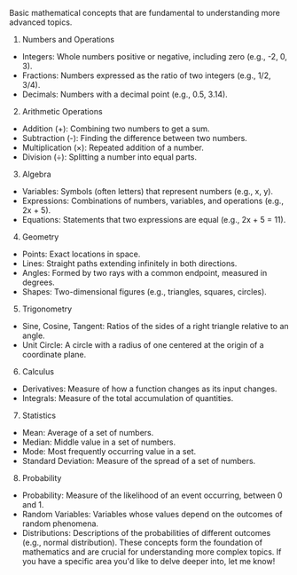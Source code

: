 Basic mathematical concepts that are fundamental to understanding more advanced topics.
1. Numbers and Operations
-  Integers: Whole numbers positive or negative, including zero (e.g., -2, 0, 3).
-  Fractions: Numbers expressed as the ratio of two integers (e.g., 1/2, 3/4).
-  Decimals: Numbers with a decimal point (e.g., 0.5, 3.14).
2. Arithmetic Operations
-  Addition (+): Combining two numbers to get a sum.
-  Subtraction (-): Finding the difference between two numbers.
-  Multiplication (×): Repeated addition of a number.
-  Division (÷): Splitting a number into equal parts.
3. Algebra
-  Variables: Symbols (often letters) that represent numbers (e.g., x, y).
-  Expressions: Combinations of numbers, variables, and operations (e.g., 2x + 5).
-  Equations: Statements that two expressions are equal (e.g., 2x + 5 = 11).
4. Geometry
-  Points: Exact locations in space.
-  Lines: Straight paths extending infinitely in both directions.
-  Angles: Formed by two rays with a common endpoint, measured in degrees.
-  Shapes: Two-dimensional figures (e.g., triangles, squares, circles).
5. Trigonometry
-  Sine, Cosine, Tangent: Ratios of the sides of a right triangle relative to an angle.
-  Unit Circle: A circle with a radius of one centered at the origin of a coordinate plane.
6. Calculus
-  Derivatives: Measure of how a function changes as its input changes.
-  Integrals: Measure of the total accumulation of quantities.
7. Statistics
-  Mean: Average of a set of numbers.
-  Median: Middle value in a set of numbers.
-  Mode: Most frequently occurring value in a set.
-  Standard Deviation: Measure of the spread of a set of numbers.
8. Probability
-  Probability: Measure of the likelihood of an event occurring, between 0 and 1.
-  Random Variables: Variables whose values depend on the outcomes of random phenomena.
-  Distributions: Descriptions of the probabilities of different outcomes (e.g., normal 
   distribution).
These concepts form the foundation of mathematics and are crucial for understanding more complex topics. If you have a specific area you'd like to delve deeper into, let me know!
